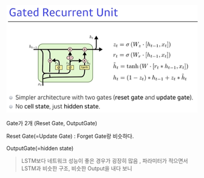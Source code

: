 ![image-20210204141401597](GRU.assets/image-20210204141401597.png)



Gate가 2개 (Reset Gate, OutputGate)

Reset Gate(=Update Gate) : Forget Gate랑 비슷하다.

OutputGate(=hidden state)

> LSTM보다 네트워크 성능이 좋은 경우가 굉장히 많음 , 파라미터가 적으면서 LSTM과 비슷한 구조, 비슷한 Output을 내다 보니